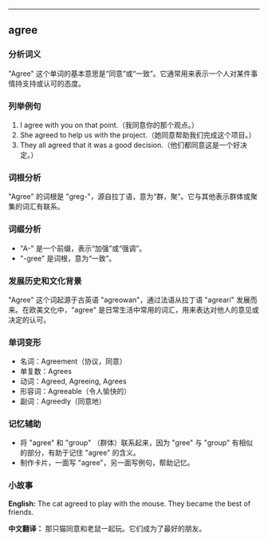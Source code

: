 
---------------
## agree
### 分析词义
"Agree" 这个单词的基本意思是“同意”或“一致”。它通常用来表示一个人对某件事情持支持或认可的态度。

### 列举例句
1. I agree with you on that point.（我同意你的那个观点。）
2. She agreed to help us with the project.（她同意帮助我们完成这个项目。）
3. They all agreed that it was a good decision.（他们都同意这是一个好决定。）

### 词根分析
"Agree" 的词根是 "greg-"，源自拉丁语，意为“群，聚”。它与其他表示群体或聚集的词汇有联系。

### 词缀分析
- "A-" 是一个前缀，表示“加强”或“强调”。
- "-gree" 是词根，意为“一致”。

### 发展历史和文化背景
"Agree" 这个词起源于古英语 "agreowan"，通过法语从拉丁语 "agreari" 发展而来。在欧美文化中，"agree" 是日常生活中常用的词汇，用来表达对他人的意见或决定的认可。

### 单词变形
- 名词：Agreement（协议，同意）
- 单复数：Agrees
- 动词：Agreed, Agreeing, Agrees
- 形容词：Agreeable（令人愉快的）
- 副词：Agreedly（同意地）

### 记忆辅助
- 将 "agree" 和 "group" （群体）联系起来，因为 "gree" 与 "group" 有相似的部分，有助于记住 "agree" 的含义。
- 制作卡片，一面写 "agree"，另一面写例句，帮助记忆。

### 小故事
**English:**
The cat agreed to play with the mouse. They became the best of friends.

**中文翻译：**
那只猫同意和老鼠一起玩。它们成为了最好的朋友。

